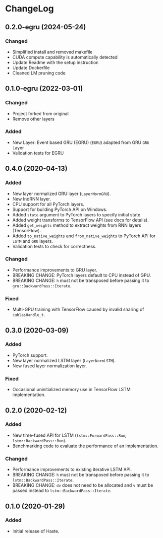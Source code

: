 # ChangeLog

## 0.2.0-egru (2024-05-24)
### Changed
- Simplified install and removed makefile
- CUDA compute capability is automatically detected
- Update Readme with the setup instruction
- Update Dockerfile
- Cleaned LM pruning code


## 0.1.0-egru (2022-03-01)
### Changed
- Project forked from original
- Remove other layers

### Added
- New Layer: Event based GRU (EGRU) (`EGRU`) adapted from GRU `GRU` Layer
- Validation tests for EGRU

## 0.4.0 (2020-04-13)
### Added
- New layer normalized GRU layer (`LayerNormGRU`).
- New IndRNN layer.
- CPU support for all PyTorch layers.
- Support for building PyTorch API on Windows.
- Added `state` argument to PyTorch layers to specify initial state.
- Added weight transforms to TensorFlow API (see docs for details).
- Added `get_weights` method to extract weights from RNN layers (TensorFlow).
- Added `to_native_weights` and `from_native_weights` to PyTorch API for `LSTM` and `GRU` layers.
- Validation tests to check for correctness.

### Changed
- Performance improvements to GRU layer.
- BREAKING CHANGE: PyTorch layers default to CPU instead of GPU.
- BREAKING CHANGE: `h` must not be transposed before passing it to `gru::BackwardPass::Iterate`.

### Fixed
- Multi-GPU training with TensorFlow caused by invalid sharing of `cublasHandle_t`.

## 0.3.0 (2020-03-09)
### Added
- PyTorch support.
- New layer normalized LSTM layer (`LayerNormLSTM`).
- New fused layer normalization layer.

### Fixed
- Occasional uninitialized memory use in TensorFlow LSTM implementation.

## 0.2.0 (2020-02-12)
### Added
- New time-fused API for LSTM (`lstm::ForwardPass::Run`, `lstm::BackwardPass::Run`).
- Benchmarking code to evaluate the performance of an implementation.

### Changed
- Performance improvements to existing iterative LSTM API.
- BREAKING CHANGE: `h` must not be transposed before passing it to `lstm::BackwardPass::Iterate`.
- BREAKING CHANGE: `dv` does not need to be allocated and `v` must be passed instead to `lstm::BackwardPass::Iterate`.

## 0.1.0 (2020-01-29)
### Added
- Initial release of Haste.
